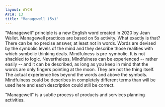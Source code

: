 ```yaml
---
layout: AYCH
AYCH: 13
title: "Managewell (5s)"
---
```


"Managewell" principle is a new English word created in 2020 by Jean Wallet. Managewell practices are based on 5s activity. What exactly is that? There can be no precise answer, at least not in words. Words are devised by the symbolic levels of the mind and they describe those realities with which symbolic thinking deals. Mindfulness is pre-symbolic. It is not shackled to logic. Nevertheless, Mindfulness can be experienced -- rather easily -- and it can be described, as long as you keep in mind that the words are only fingers pointing at the moon. They are not the thing itself. The actual experience lies beyond the words and above the symbols. Mindfulness could be describes in completely different terms than will be used here and each description could still be correct.




"Managewell" is a subtle process of products and services planning activities.




